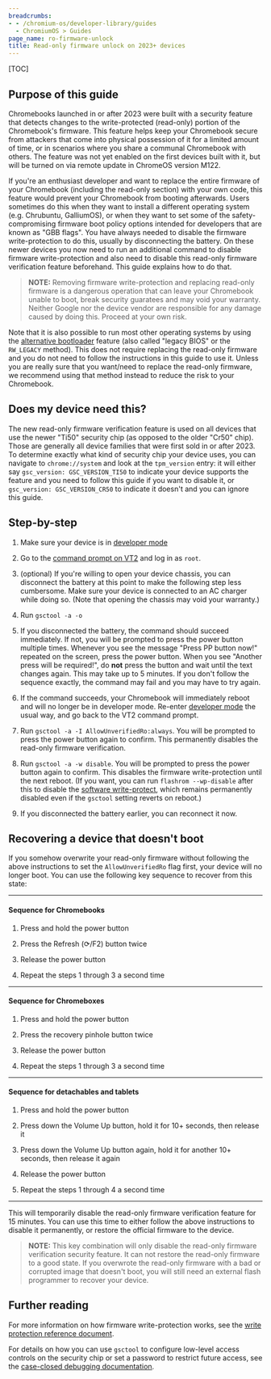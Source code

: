 ```yaml
---
breadcrumbs:
- - /chromium-os/developer-library/guides
  - ChromiumOS > Guides
page_name: ro-firmware-unlock
title: Read-only firmware unlock on 2023+ devices
---
```


<!--
Note: This document is intended as a guide for Chromebook customers that want
to unlock their personal device. Please keep it on-point for that goal and do
not add confusion by mentioning tools and processes that are only relevant for
development within Google and its partners (like Servo or node-locked images).
If there is a need for a guide that explains RO verification to internal users,
it should be a separate document.
-->

[TOC]

## Purpose of this guide

Chromebooks launched in or after 2023 were built with a security feature that
detects changes to the write-protected (read-only) portion of the Chromebook's
firmware. This feature helps keep your Chromebook secure from attackers that
come into physical possession of it for a limited amount of time, or in
scenarios where you share a communal Chromebook with others. The feature was
not yet enabled on the first devices built with it, but will be turned on via
remote update in ChromeOS version M122.

If you're an enthusiast developer and want to replace the entire firmware of
your Chromebook (including the read-only section) with your own code, this
feature would prevent your Chromebook from booting afterwards. Users sometimes
do this when they want to install a different operating system (e.g. Chrubuntu,
GalliumOS), or when they want to set some of the safety-compromising firmware
boot policy options intended for developers that are known as "GBB flags". You
have always needed to disable the firmware write-protection to do this, usually
by disconnecting the battery. On these newer devices you now need to run an
additional command to disable firmware write-protection and also need to
disable this read-only firmware verification feature beforehand. This guide
explains how to do that.

> **NOTE:** Removing firmware write-protection and replacing read-only firmware
> is a dangerous operation that can leave your Chromebook unable to boot, break
> security guaratees and may void your warranty. Neither Google nor the device
> vendor are responsible for any damage caused by doing this. Proceed at your
> own risk.

Note that it is also possible to run most other operating systems by using the
[alternative bootloader] feature (also called "legacy BIOS" or the `RW_LEGACY`
method). This does not require replacing the read-only firmware and you do not
need to follow the instructions in this guide to use it. Unless you are really
sure that you want/need to replace the read-only firmware, we recommend using
that method instead to reduce the risk to your Chromebook.

## Does my device need this?

The new read-only firmware verification feature is used on all devices that use
the newer "Ti50" security chip (as opposed to the older "Cr50" chip). Those are
generally all device families that were first sold in or after 2023. To
determine exactly what kind of security chip your device uses, you can navigate
to `chrome://system` and look at the `tpm_version` entry: it will either say
`gsc_version: GSC_VERSION_TI50` to indicate your device supports the feature and
you need to follow this guide if you want to disable it, or `gsc_version:
GSC_VERSION_CR50` to indicate it doesn't and you can ignore this guide.

## Step-by-step

1. Make sure your device is in [developer mode]

1. Go to the [command prompt on VT2] and log in as `root`.

1. (optional) If you're willing to open your device chassis, you can disconnect
the battery at this point to make the following step less cumbersome. Make sure
your device is connected to an AC charger while doing so. (Note that opening the
chassis may void your warranty.)

1. Run `gsctool -a -o`

1. If you disconnected the battery, the command should succeed immediately. If
not, you will be prompted to press the power button multiple times. Whenever you
see the message "Press PP button now!" repeated on the screen, press the power
button. When you see "Another press will be required!", do **not** press the
button and wait until the text changes again. This may take up to 5 minutes. If
you don't follow the sequence exactly, the command may fail and you may have to
try again.

1. If the command succeeds, your Chromebook will immediately reboot and will no
longer be in developer mode. Re-enter [developer mode] the usual way, and go
back to the VT2 command prompt.

1. Run `gsctool -a -I AllowUnverifiedRo:always`. You will be prompted to press
the power button again to confirm. This permanently disables the read-only
firmware verification.

1. Run `gsctool -a -w disable`. You will be prompted to press the power button
again to confirm. This disables the firmware write-protection until the next
reboot. (If you want, you can run `flashrom --wp-disable` after this to disable
the [software write-protect], which remains permanently disabled even if the
`gsctool` setting reverts on reboot.)

1. If you disconnected the battery earlier, you can reconnect it now.

## Recovering a device that doesn't boot

If you somehow overwrite your read-only firmware without following the above
instructions to set the `AllowUnverifiedRo` flag first, your device will no
longer boot. You can use the following key sequence to recover from this
state:

---

#### Sequence for Chromebooks

1. Press and hold the power button

2. Press the Refresh (&#x27F3;/F2) button twice

3. Release the power button

4. Repeat the steps 1 through 3 a second time

---

#### Sequence for Chromeboxes

1. Press and hold the power button

2. Press the recovery pinhole button twice

3. Release the power button

4. Repeat the steps 1 through 3 a second time

---

#### Sequence for detachables and tablets

1. Press and hold the power button

2. Press down the Volume Up button, hold it for 10+ seconds, then release it

3. Press down the Volume Up button again, hold it for another 10+ seconds, then
release it again

4. Release the power button

5. Repeat the steps 1 through 4 a second time

---

This will temporarily disable the read-only firmware verification feature for
15 minutes. You can use this time to either follow the above instructions to
disable it permanently, or restore the official firmware to the device.

> **NOTE:** This key combination will only disable the read-only firmware
> verification security feature. It can not restore the read-only firmware to a
> good state. If you overwrote the read-only firmware with a bad or corrupted
> image that doesn't boot, you will still need an external flash programmer to
> recover your device.

## Further reading

For more information on how firmware write-protection works, see the
[write protection reference document].

For details on how you can use `gsctool` to configure low-level access controls
on the security chip or set a password to restrict future access, see the
[case-closed debugging documentation].

<!-- Links -->

[alternative bootloader]: ../developer-mode#running-an-alternative-bootloader-legacy-bios
[case-closed debugging documentation]: https://chromium.googlesource.com/chromiumos/platform/ec/+/cr50_stab/docs/case_closed_debugging_gsc.md
[command prompt on VT2]: ../developer-mode#get-the-command-prompt-through-vt-2
[developer mode]: ../developer-mode#enable-developer-mode
[software write-protect]: ../../../reference/security/write-protection#software-write-protect
[write protection reference document]: ../../../reference/security/write-protection
